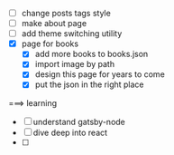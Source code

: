 
- [ ] change posts tags style
- [ ] make about page
- [ ] add theme switching utility
- [X] page for books
  - [X] add more books to books.json
  - [X] import image by path
  - [X] design this page for years to come
  - [X] put the json in the right place

===> learning
- [ ] understand gatsby-node
- [ ] dive deep into react
- [ ] 

